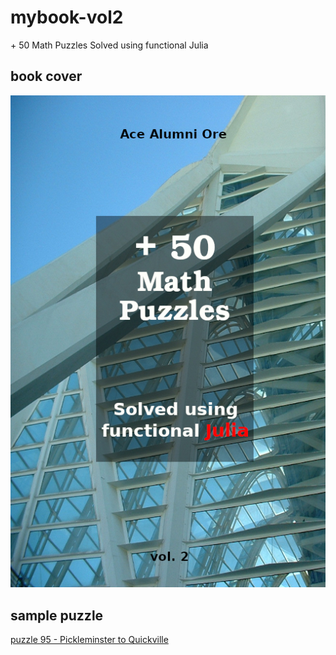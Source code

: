 # mybook-vol2
\+ 50 Math Puzzles Solved using functional Julia

## book cover
![book cover](pics/cover2pic.jpg)

## sample puzzle
<a href="https://rentry.co/puzzle95" target="_blank" rel="noopener noreferrer">puzzle 95 - Pickleminster to Quickville</a>

